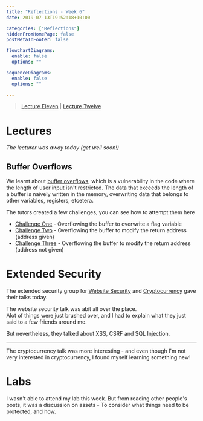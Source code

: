 ```yaml
---
title: "Reflections - Week 6"
date: 2019-07-13T19:52:18+10:00

categories: ["Reflections"]
hiddenFromHomePage: false
postMetaInFooter: false

flowchartDiagrams:
  enable: false
  options: ""

sequenceDiagrams: 
  enable: false
  options: ""

---
```


> [Lecture Eleven](../lec11) | [Lecture Twelve](../lec12)

# Lectures

_The lecturer was away today (get well soon!)_  

## Buffer Overflows

We learnt about [buffer overflows](../lec11#buffer-overflows), which is a vulnerability in the code where the length of user input isn't restricted. The data that exceeds the length of a buffer is naively written in the memory, overwriting data that belongs to other variables, registers, etcetera.

The tutors created a few challenges, you can see how to attempt them here

* [Challenge One](../buffer-overflow-01) - Overflowing the buffer to overwrite a flag variable
* [Challenge Two](../buffer-overflow-02) - Overflowing the buffer to modify the return address (address given)
* [Challenge Three](../buffer-overflow-03) - Overflowing the buffer to modify the return address (address not given)

# Extended Security

The extended security group for [Website Security](../website-security) and [Cryptocurrency](../cryptocurrency) gave their talks today.  

The website security talk was abit all over the place.  
Alot of things were just brushed over, and I had to explain what they just said to a few friends around me.

But nevertheless, they talked about XSS, CSRF and SQL Injection.

---

The cryptocurrency talk was more interesting - and even though I'm not very interested in cryptocurrency, I found myself learning something new!

# Labs

I wasn't able to attend my lab this week. But from reading other people's posts, it was a discussion on assets - To consider what things need to be protected, and how.

